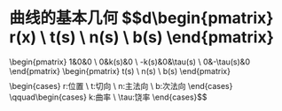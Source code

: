 曲线的基本几何
$$d\begin{pmatrix}
r(x) \\
t(s) \\
n(s) \\
b(s)
\end{pmatrix}
=
\begin{pmatrix}
1&0&0 \\
0&k(s)&0 \\
-k(s)&0&\tau(s) \\
0&-\tau(s)&0
\end{pmatrix}
\begin{pmatrix}
t(s) \\
n(s) \\
b(s)
\end{pmatrix}$$
$$\begin{cases}
r:位置 \\
t:切向 \\
n:主法向 \\
b:次法向
\end{cases}
\qquad\begin{cases}
k:曲率 \\
\tau:饶率
\end{cases}$$
